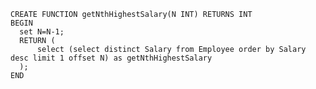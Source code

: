     CREATE FUNCTION getNthHighestSalary(N INT) RETURNS INT
    BEGIN
      set N=N-1;
      RETURN (
          select (select distinct Salary from Employee order by Salary desc limit 1 offset N) as getNthHighestSalary
      );
    END
